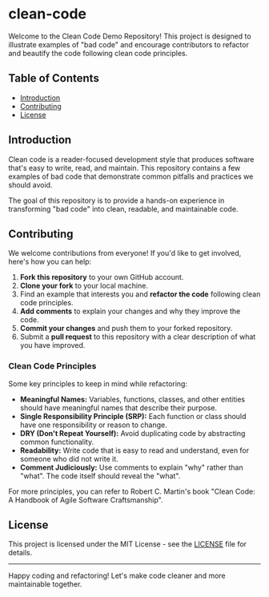 # clean-code

Welcome to the Clean Code Demo Repository! This project is designed to illustrate examples of "bad code" and encourage contributors to refactor and beautify the code following clean code principles.

## Table of Contents

- [Introduction](#introduction)
- [Contributing](#contributing)
- [License](#license)

## Introduction

Clean code is a reader-focused development style that produces software that's easy to write, read, and maintain. This repository contains a few examples of bad code that demonstrate common pitfalls and practices we should avoid.

The goal of this repository is to provide a hands-on experience in transforming "bad code" into clean, readable, and maintainable code.

## Contributing

We welcome contributions from everyone! If you'd like to get involved, here's how you can help:

1. **Fork this repository** to your own GitHub account.
2. **Clone your fork** to your local machine.
3. Find an example that interests you and **refactor the code** following clean code principles.
4. **Add comments** to explain your changes and why they improve the code.
5. **Commit your changes** and push them to your forked repository.
6. Submit a **pull request** to this repository with a clear description of what you have improved.

### Clean Code Principles

Some key principles to keep in mind while refactoring:

- **Meaningful Names:** Variables, functions, classes, and other entities should have meaningful names that describe their purpose.
- **Single Responsibility Principle (SRP):** Each function or class should have one responsibility or reason to change.
- **DRY (Don't Repeat Yourself):** Avoid duplicating code by abstracting common functionality.
- **Readability:** Write code that is easy to read and understand, even for someone who did not write it.
- **Comment Judiciously:** Use comments to explain "why" rather than "what". The code itself should reveal the "what".

For more principles, you can refer to Robert C. Martin's book "Clean Code: A Handbook of Agile Software Craftsmanship".

## License

This project is licensed under the MIT License - see the [LICENSE](./LICENSE) file for details.

---

Happy coding and refactoring! Let's make code cleaner and more maintainable together.